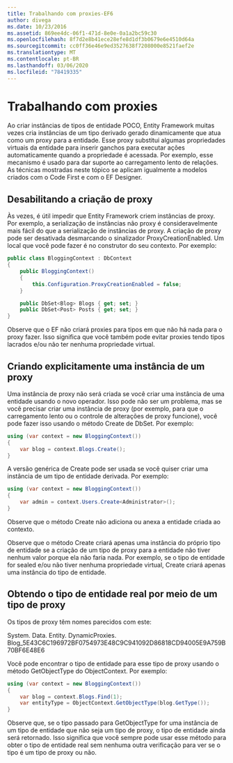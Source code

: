 ```yaml
---
title: Trabalhando com proxies-EF6
author: divega
ms.date: 10/23/2016
ms.assetid: 869ee4dc-06f1-471d-8e0e-0a1a2bc59c30
ms.openlocfilehash: 8f7d2e8b41ece28efe8d1df3b0679e6e4510d64a
ms.sourcegitcommit: cc0ff36e46e9ed3527638f7208000e8521faef2e
ms.translationtype: MT
ms.contentlocale: pt-BR
ms.lasthandoff: 03/06/2020
ms.locfileid: "78419335"
---
```

# <a name="working-with-proxies"></a>Trabalhando com proxies
Ao criar instâncias de tipos de entidade POCO, Entity Framework muitas vezes cria instâncias de um tipo derivado gerado dinamicamente que atua como um proxy para a entidade. Esse proxy substitui algumas propriedades virtuais da entidade para inserir ganchos para executar ações automaticamente quando a propriedade é acessada. Por exemplo, esse mecanismo é usado para dar suporte ao carregamento lento de relações. As técnicas mostradas neste tópico se aplicam igualmente a modelos criados com o Code First e com o EF Designer.  

## <a name="disabling-proxy-creation"></a>Desabilitando a criação de proxy  

Às vezes, é útil impedir que Entity Framework criem instâncias de proxy. Por exemplo, a serialização de instâncias não proxy é consideravelmente mais fácil do que a serialização de instâncias de proxy. A criação de proxy pode ser desativada desmarcando o sinalizador ProxyCreationEnabled. Um local que você pode fazer é no construtor do seu contexto. Por exemplo:  

``` csharp
public class BloggingContext : DbContext
{
    public BloggingContext()
    {
        this.Configuration.ProxyCreationEnabled = false;
    }  

    public DbSet<Blog> Blogs { get; set; }
    public DbSet<Post> Posts { get; set; }
}
```  

Observe que o EF não criará proxies para tipos em que não há nada para o proxy fazer. Isso significa que você também pode evitar proxies tendo tipos lacrados e/ou não ter nenhuma propriedade virtual.  

## <a name="explicitly-creating-an-instance-of-a-proxy"></a>Criando explicitamente uma instância de um proxy  

Uma instância de proxy não será criada se você criar uma instância de uma entidade usando o novo operador. Isso pode não ser um problema, mas se você precisar criar uma instância de proxy (por exemplo, para que o carregamento lento ou o controle de alterações de proxy funcione), você pode fazer isso usando o método Create de DbSet. Por exemplo:  

``` csharp
using (var context = new BloggingContext())
{
    var blog = context.Blogs.Create();
}
```  

A versão genérica de Create pode ser usada se você quiser criar uma instância de um tipo de entidade derivada. Por exemplo:  

``` csharp
using (var context = new BloggingContext())
{
    var admin = context.Users.Create<Administrator>();
}
```  

Observe que o método Create não adiciona ou anexa a entidade criada ao contexto.  

Observe que o método Create criará apenas uma instância do próprio tipo de entidade se a criação de um tipo de proxy para a entidade não tiver nenhum valor porque ela não faria nada. Por exemplo, se o tipo de entidade for sealed e/ou não tiver nenhuma propriedade virtual, Create criará apenas uma instância do tipo de entidade.  

## <a name="getting-the-actual-entity-type-from-a-proxy-type"></a>Obtendo o tipo de entidade real por meio de um tipo de proxy  

Os tipos de proxy têm nomes parecidos com este:  

System. Data. Entity. DynamicProxies. Blog_5E43C6C196972BF0754973E48C9C941092D86818CD94005E9A759B70BF6E48E6  

Você pode encontrar o tipo de entidade para esse tipo de proxy usando o método GetObjectType do ObjectContext. Por exemplo:  

``` csharp
using (var context = new BloggingContext())
{
    var blog = context.Blogs.Find(1);
    var entityType = ObjectContext.GetObjectType(blog.GetType());
}
```  

Observe que, se o tipo passado para GetObjectType for uma instância de um tipo de entidade que não seja um tipo de proxy, o tipo de entidade ainda será retornado. Isso significa que você sempre pode usar esse método para obter o tipo de entidade real sem nenhuma outra verificação para ver se o tipo é um tipo de proxy ou não.  
